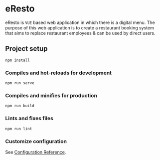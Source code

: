 # eResto
eResto is `VUE` based web application in which there is a digital menu. The purpose of this web application is to create a restaurant booking system that aims to replace restaurant employees & can be used by direct users. 

## Project setup
```
npm install
```

### Compiles and hot-reloads for development
```
npm run serve
```

### Compiles and minifies for production
```
npm run build
```

### Lints and fixes files
```
npm run lint
```

### Customize configuration
See [Configuration Reference](https://cli.vuejs.org/config/).
